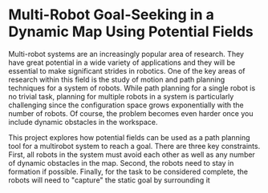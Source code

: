 # Multi-Robot Goal-Seeking in a Dynamic Map Using Potential Fields

  Multi-robot systems are an increasingly popular area of research. They have great potential in a wide variety of applications and they will be essential to make significant strides in robotics. One of the key areas of research within this field is the study of motion and
path planning techniques for a system of robots. While path planning for a single robot
is no trivial task, planning for multiple robots in a system is particularly challenging since
the configuration space grows exponentially with the number of robots. Of course, the
problem becomes even harder once you include dynamic obstacles in the workspace.

This project explores how potential fields can be used as a path planning tool for a multirobot system to reach a goal. There are three key constraints. First, all robots in the system must avoid each other as well as any number of dynamic obstacles in the map. Second, the
robots need to stay in formation if possible. Finally, for the task to be considered complete,
the robots will need to "capture" the static goal by surrounding it
